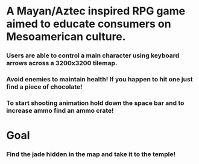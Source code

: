 # A Mayan/Aztec inspired RPG game aimed to educate consumers on Mesoamerican culture.

### Users are able to control a main character using keyboard arrows across a 3200x3200 tilemap.
### Avoid enemies to maintain health! If you happen to hit one just find a piece of chocolate!
### To start shooting animation hold down the space bar and to increase ammo find an ammo crate!

# Goal

### Find the jade hidden in the map and take it to the temple!

